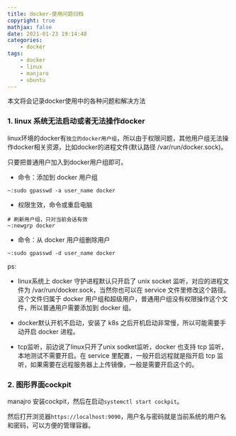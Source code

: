 ```yaml
---
title: docker-使用问题归档
copyright: true
mathjax: false
date: 2021-01-23 19:14:48
categories:
    - docker
tags:
    - docker
    - linux
    - manjaro
    - ubuntu
---
```

本文将会记录docker使用中的各种问题和解决方法

<!-- more -->

### 1. linux 系统无法启动或者无法操作docker

linux环境的docker有`独立的docker用户组`，所以由于权限问题，其他用户组无法操作docker相关资源，比如docker的进程文件(默认路径 /var/run/docker.sock)。

只要把普通用户加入到docker用户组即可。

- 命令：添加到 docker 用户组

```
~:sudo gpasswd -a user_name docker
```

- 权限生效，命令或重启电脑

```
# 刷新用户组，只对当前会话有效
~:newgrp docker
```

- 命令：从 docker 用户组删除用户

```
~:sudo gpasswd -d user_name docker
```

ps: 

+ linux系统上 docker 守护进程默认只开启了 unix socket 监听，对应的进程文件为 /var/run/docker.sock，当然你也可以在 service 文件里修改这个路径。这个文件归属于 docker 用户组和超级用户，普通用户组没有权限操作这个文件，所以普通用户需要添加到 docker 组。

+ docker默认开机不启动，安装了 k8s 之后开机启动非常慢，所以可能需要手动开启 docker 进程。

+ tcp监听，前边说了linux只开了unix sodket监听，docker 也支持 tcp 监听，本地测试不需要开启。在 service 里配置，一般开启远程就是指开启 tcp 监听，如果需要在远程服务器上上传镜像，一般是需要开启这个的。


### 2. 图形界面cockpit

manajro 安装cockpit，然后在启动`systemctl start cockpit`。

然后打开浏览器`https://localhost:9090`，用户名与密码就是当前系统的用户名和密码，可以方便的管理容器。